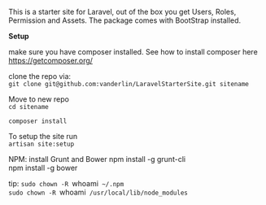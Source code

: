 
This is a starter site for Laravel, out of the box you get Users, Roles, Permission and Assets. The package comes with BootStrap installed. 

**Setup**

make sure you have composer installed. See how to install composer here https://getcomposer.org/

clone the repo via:  
`git clone git@github.com:vanderlin/LaravelStarterSite.git sitename`

Move to new repo  
`cd sitename`

`composer install`

To setup the site run    
`artisan site:setup`


NPM:
install Grunt and Bower
npm install -g grunt-cli  
npm install -g bower  

tip:
`sudo chown -R `whoami` ~/.npm`   		
`sudo chown -R `whoami` /usr/local/lib/node_modules`   